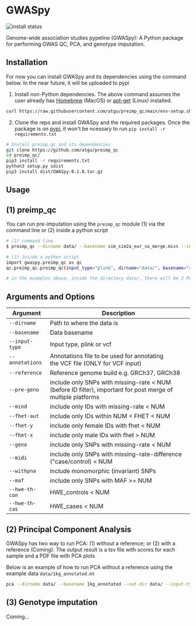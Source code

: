 # GWASpy

<!-- badges: start -->
![install status](https://github.com/atgu/GWASpy/actions/workflows/install-ci.yml/badge.svg)

Genome-wide association studies pypeline (GWASpy): A Python package for performing GWAS QC, PCA, and genotype imputation.

## Installation


For now you can install GWASpy and its dependencies using the command below. In the near future, it will be uploaded to pypi

1. Install non-Python dependencies. The above command assumes the user already has [Homebrew](https://brew.sh/)
(MacOS) or [apt-get](https://linux.die.net/man/8/apt-get) (Linux) installed.

```bash
curl https://raw.githubusercontent.com/atgu/preimp_qc/main/env-setup.sh | bash
```

2. Clone the repo and install GWASpy and the required packages.
Once the package is on [pypi](https://pypi.org/), it won't be ncessary to run ``pip install -r requirements.txt``

```bash
# Install preimp_qc and its dependencies
git clone https://github.com/atgu/preimp_qc
cd preimp_qc/
pip3 install -r requirements.txt
python3 setup.py sdist
pip3 install dist/GWASpy-0.1.0.tar.gz
```

## Usage

## (1) preimp_qc


You can run pre-imputation using the ``preimp_qc`` module (1) via the command line or (2) inside a python script

```bash
# (1) command line
$ preimp_qc --dirname data/ --basename sim_sim2a_eur_sa_merge.miss --input-type plink

# (2) inside a python script
import gwaspy.preimp_qc as qc
qc.preimp_qc.preimp_qc(input_type="plink", dirname="data/", basename="sim_sim2a_eur_sa_merge.miss")

# in the examples above, inside the directory data/, there will be 3 PLINK file sim_sim2a_eur_sa_merge.*{bed,bim,fam}
```

## Arguments and Options

**Argument** | **Description**
--- | ---
``--dirname`` | Path to where the data is
``--basename`` | Data basename
``--input-type`` | Input type, plink or vcf
``--annotations`` | Annotations file to be used for annotating<br>the VCF file (ONLY for VCF input)
``--reference`` | Reference genome build e.g. GRCh37, GRCh38
``--pre-geno`` | include only SNPs with missing-rate < NUM (before ID filter), important for post merge of multiple platforms
``--mind`` | include only IDs with missing-rate < NUM
``--fhet-aut`` | include only IDs within NUM < FHET < NUM
``--fhet-y`` | include only female IDs with fhet < NUM
``--fhet-x`` | include only male IDs with fhet > NUM
``--geno`` | include only SNPs with missing-rate < NUM
``--midi`` | include only SNPs with missing-rate-difference ("case/control) < NUM
``--withpna`` | include monomorphic (invariant) SNPs
``--maf`` | include only SNPs with MAF >= NUM
``--hwe-th-con`` | HWE_controls < NUM
``--hwe-th-cas`` | HWE_cases < NUM

(2) Principal Component Analysis
--------------------------------
GWASpy has two way to run PCA: (1) without a reference; or (2) with a reference (Coming). The output result is a tsv file with scores for each sample and a PDF file with PCA plots

Below is an example of how to run PCA without a reference using the example data ``data/1kg_annotated.mt``

```bash
pca --dirname data/ --basename 1kg_annotated --out-dir data/ --input-type hail --reference grch37
```

(3) Genotype imputation
--------------------------------
Coming...
